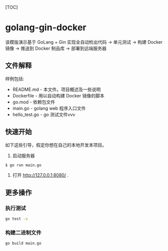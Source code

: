 [TOC]

# golang-gin-docker

该模版演示基于 GoLang + Gin 实现全自动检出代码 -> 单元测试 -> 构建 Docker 镜像 -> 推送到 Docker 制品库 -> 部署到远端服务器

## 文件解释

样例包括:

- README.md - 本文件。项目概述及一些说明
- Dockerfile - 用以自动构建 Docker 镜像的脚本
- go.mod - 依赖包文件
- main.go - golang web 程序入口文件
- hello_test.go - go 测试文件vvv

## 快速开始

如下这些引导，假定你想在自己的本地开发本项目。

1. 启动服务器

```bash
$ go run main.go
```

1. 打开 <http://127.0.0.1:8080/> .

## 更多操作

### 执行测试

```bash
go test -v
```

### 构建二进制文件

```bash
go build main.go
```
